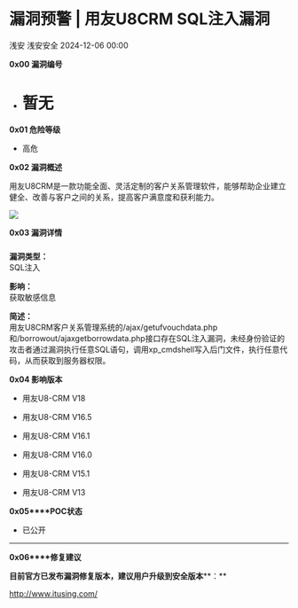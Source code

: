 #  漏洞预警 | 用友U8CRM SQL注入漏洞   
浅安  浅安安全   2024-12-06 00:00  
  
**0x00 漏洞编号**  
- # 暂无  
  
**0x01 危险等级**  
- 高危  
  
**0x02 漏洞概述**  
  
用友U8CRM是一款功能全面、灵活定制的客户关系管理软件，能够帮助企业建立健全、改善与客户之间的关系，提高客户满意度和获利能力。  
  
![](https://mmbiz.qpic.cn/sz_mmbiz_png/7stTqD182SVu3P6aBo1Yk94n6hrnfSbsrCicicVAEYDxVaLIbE9eqnNdW0VVAC3mvYcpXITbq5ZgnfW7A86j7t7g/640?wx_fmt=other&from=appmsg&wxfrom=5&wx_lazy=1&wx_co=1&tp=webp "")  
  
**0x03 漏洞详情**  
###   
  
**漏洞类型：**  
SQL注入  
  
**影响：**  
获取敏感信息  
  
**简述：**  
用友U8CRM客户关系管理系统的/ajax/getufvouchdata.php和/borrowout/ajaxgetborrowdata.php接口存在SQL注入漏洞，未经身份验证的攻击者通过漏洞执行任意SQL语句，调用xp_cmdshell写入后门文件，执行任意代码，从而获取到服务器权限。  
  
**0x04 影响版本**  
- 用友U8-CRM V18  
  
- 用友U8-CRM V16.5  
  
- 用友U8-CRM V16.1  
  
- 用友U8-CRM V16.0  
  
- 用友U8-CRM V15.1  
  
- 用友U8-CRM V13  
  
**0x05****POC状态**  
- 已公开  
  
****  
**0x06****修复建议**  
  
**目前官方已发布漏洞修复版本，建议用户升级到安全版本****：**  
  
http://www.itusing.com/  
  
  
  
